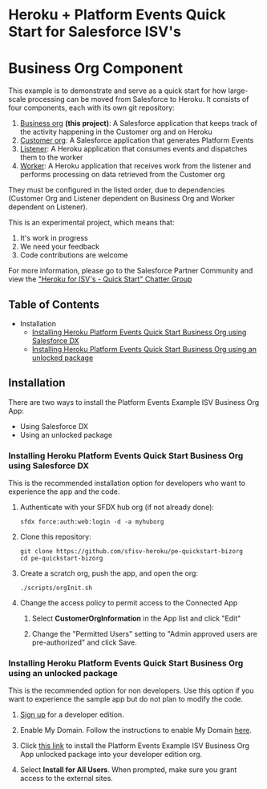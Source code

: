 # Heroku + Platform Events Quick Start for Salesforce ISV's
# Business Org Component

This example is to demonstrate and serve as a quick start for how large-scale processing can be moved from Salesforce to Heroku.  It consists of four components, each with its own git repository:

1. [Business org](https://github.com/sfisv-heroku/pe-quickstart-bizorg) **(this project)**: A Salesforce application that keeps track of the activity happening in the Customer org and on Heroku
1. [Customer org](https://github.com/sfisv-heroku/pe-quickstart-custorg): A Salesforce application that generates Platform Events
1. [Listener](https://github.com/sfisv-heroku/pe-quickstart-listener): A Heroku application that consumes events and dispatches them to the worker
1. [Worker](https://github.com/sfisv-heroku/pe-quickstart-worker): A Heroku application that receives work from the listener and performs processing on data retrieved from the Customer org

They must be configured in the listed order, due to dependencies (Customer Org and Listener dependent on Business Org and Worker dependent on Listener).

This is an experimental project, which means that:

1. It's work in progress
1. We need your feedback
1. Code contributions are welcome

For more information, please go to the Salesforce Partner Community and view the ["Heroku for ISV's - Quick Start" Chatter Group](https://sfdc.co/herokuisvquickstart "https://sfdc.co/herokuisvquickstart")

## Table of Contents

*   Installation
    *   [Installing Heroku Platform Events Quick Start Business Org using Salesforce DX](#installing-heroku-pe-quickstart-bizorg-using-salesforce-dx)
    *   [Installing Heroku Platform Events Quick Start Business Org using an unlocked package](#installing-pe-quickstart-bizorg-using-an-unlocked-package)

## Installation

There are two ways to install the Platform Events Example ISV Business Org App:

*   Using Salesforce DX
*   Using an unlocked package

### Installing Heroku Platform Events Quick Start Business Org using Salesforce DX

This is the recommended installation option for developers who want to experience the app and the code.

1.  Authenticate with your SFDX hub org (if not already done):

    ```
    sfdx force:auth:web:login -d -a myhuborg
    ```

1.  Clone this repository:

    ```
    git clone https://github.com/sfisv-heroku/pe-quickstart-bizorg
    cd pe-quickstart-bizorg
    ```

1.  Create a scratch org, push the app, and open the org:

    ```
    ./scripts/orgInit.sh
    ```

1.  Change the access policy to permit access to the Connected App

    1. Select **CustomerOrgInformation** in the App list and click "Edit"

    2. Change the "Permitted Users" setting to "Admin approved users are pre-authorized" and click Save.


### Installing Heroku Platform Events Quick Start Business Org using an unlocked package

This is the recommended option for non developers. Use this option if you want to experience the sample app but do not plan to modify the code.

1.  [Sign up](https://developer.salesforce.com/signup) for a developer edition.

1.  Enable My Domain. Follow the instructions to enable My Domain [here](https://trailhead.salesforce.com/projects/quickstart-lightning-components/steps/quickstart-lightning-components1).

1.  Click [this link](https://login.salesforce.com/packaging/installPackage.apexp?p0=xxx) to install the Platform Events Example ISV Business Org App unlocked package into your developer edition org.

1.  Select **Install for All Users**. When prompted, make sure you grant access to the external sites.
